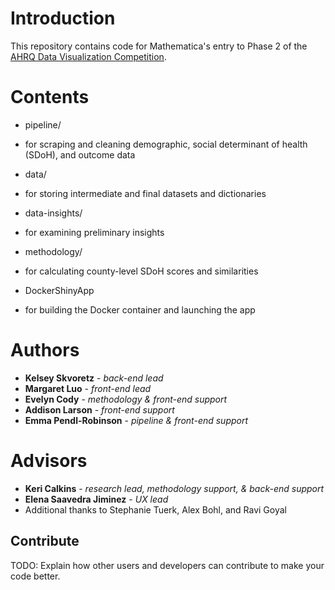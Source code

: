 # Introduction 
This repository contains code for Mathematica's entry to Phase 2 of the [AHRQ Data Visualization Competition](https://www.ahrq.gov/sdoh-challenge/index.html).

# Contents
* pipeline/
- for scraping and cleaning demographic, social determinant of health (SDoH), and outcome data
* data/
- for storing intermediate and final datasets and dictionaries
* data-insights/
- for examining preliminary insights
* methodology/
- for calculating county-level SDoH scores and similarities
* DockerShinyApp
- for building the Docker container and launching the app

# Authors
* **Kelsey Skvoretz** - *back-end lead*
* **Margaret Luo** - *front-end lead*
* **Evelyn Cody** - *methodology & front-end support*
* **Addison Larson** - *front-end support*
* **Emma Pendl-Robinson** - *pipeline & front-end support*

# Advisors
* **Keri Calkins** - *research lead, methodology support, & back-end support*
* **Elena Saavedra Jiminez** - *UX lead*
* Additional thanks to Stephanie Tuerk, Alex Bohl, and Ravi Goyal

## Contribute
TODO: Explain how other users and developers can contribute to make your code better. 